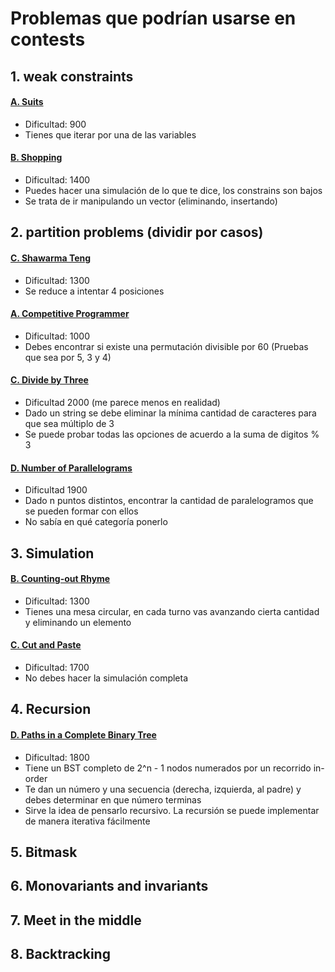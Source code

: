 # Problemas que podrían usarse en contests

## 1. weak constraints

#### [A. Suits](https://codeforces.com/contest/1271/problem/A)
- Dificultad: 900
- Tienes que iterar por una de las variables

#### [B. Shopping](https://codeforces.com/contest/665/problem/B)
- Dificultad: 1400
- Puedes hacer una simulación de lo que te dice, los constrains son bajos
- Se trata de ir manipulando un vector (eliminando, insertando)

## 2. partition problems (dividir por casos)

#### [C. Shawarma Teng](https://codeforces.com/contest/1271/problem/C)
- Dificultad: 1300
- Se reduce a intentar 4 posiciones

#### [A. Competitive Programmer](https://codeforces.com/contest/1266/problem/A)
- Dificultad: 1000
- Debes encontrar si existe una permutación divisible por 60 (Pruebas que sea por 5, 3 y 4)

#### [C. Divide by Three](https://codeforces.com/contest/792/problem/C)
- Dificultad 2000 (me parece menos en realidad)
- Dado un string se debe eliminar la mínima cantidad de caracteres para que sea múltiplo de 3
- Se puede probar todas las opciones de acuerdo a la suma de digitos % 3

#### [D. Number of Parallelograms](https://codeforces.com/contest/660/problem/D)
- Dificultad 1900
- Dado n puntos distintos, encontrar la cantidad de paralelogramos que se pueden formar con ellos
- No sabía en qué categoría ponerlo

## 3. Simulation 

#### [B. Counting-out Rhyme](https://codeforces.com/contest/792/problem/B)
- Dificultad: 1300
- Tienes una mesa circular, en cada turno vas avanzando cierta cantidad y eliminando un elemento

#### [C. Cut and Paste](https://codeforces.com/contest/1281/problem/C)
- Dificultad: 1700
- No debes hacer la simulación completa

## 4. Recursion 

#### [D. Paths in a Complete Binary Tree](https://codeforces.com/contest/792/problem/D)
- Dificultad: 1800
- Tiene un BST completo de 2^n - 1 nodos numerados por un recorrido in-order
- Te dan un número y una secuencia (derecha, izquierda, al padre) y debes determinar en que número terminas
- Sirve la idea de pensarlo recursivo. La recursión se puede implementar de manera iterativa fácilmente

## 5. Bitmask
## 6. Monovariants and invariants 
## 7. Meet in the middle 
## 8. Backtracking
